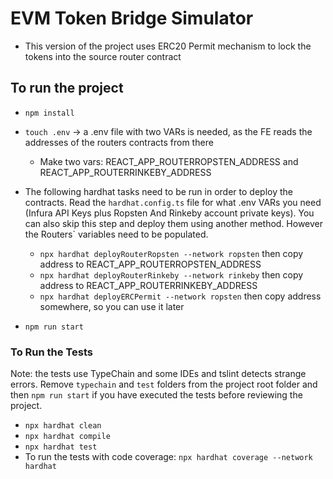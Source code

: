 # EVM Token Bridge Simulator

- This version of the project uses ERC20 Permit mechanism to lock the tokens into the source router contract

## To run the project
- `npm install`
- `touch .env` -> a .env file with two VARs is needed, as the FE reads the addresses of the routers contracts from there
    - Make two vars: REACT_APP_ROUTERROPSTEN_ADDRESS and REACT_APP_ROUTERRINKEBY_ADDRESS
- The following hardhat tasks need to be run in order to deploy the contracts. Read the `hardhat.config.ts` file for what .env VARs you need (Infura API Keys plus Ropsten And Rinkeby account private keys). You can also skip this step and deploy them using another method. However the Routers` variables need to be populated.
    - `npx hardhat deployRouterRopsten --network ropsten` then copy address to REACT_APP_ROUTERROPSTEN_ADDRESS
    - `npx hardhat deployRouterRinkeby --network rinkeby` then copy address to REACT_APP_ROUTERRINKEBY_ADDRESS
    - `npx hardhat deployERCPermit --network ropsten` then copy address somewhere, so you can use it later

- `npm run start`

### To Run the Tests
Note: the tests use TypeChain and some IDEs and tslint detects strange errors. Remove `typechain` and `test` folders from the project root folder and then `npm run start` if you have executed the tests before reviewing the project.
- `npx hardhat clean`
- `npx hardhat compile`
- `npx hardhat test`
- To run the tests with code coverage: `npx hardhat coverage --network hardhat`
